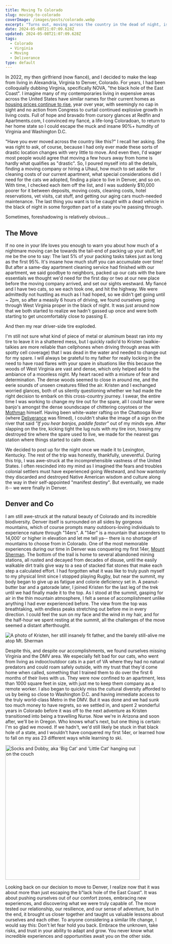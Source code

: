 ```yaml
---
title: Moving To Colorado
slug: moving-to-colorado
coverImage: /images/posts/colorado.webp
excerpt: "Turns out, moving across the country in the dead of night, is not the best plan."
date: 2024-05-08T21:07:09.628Z
updated: 2024-05-08T21:07:09.628Z
tags:
  - Colorado
  - Virginia
  - Moving
  - Deliverance
type: default
---
```


<script>
  import Callout from "$lib/components/molecules/Callout.svelte";
  import CodeBlock from "$lib/components/molecules/CodeBlock.svelte";
  import Image from "$lib/components/atoms/Image.svelte";
</script>

In 2022, my then girlfriend (now fiancé), and I decided to make the leap from living in Alexandria, Virginia to Denver, Colorado. For years, I had been colloquially dubbing Virginia, specifically NOVA, "the black hole of the East Coast". I imagine many of my contemporaries living in expensive areas across the United States have similar names for their current homes as [housing prices continue to rise](https://abcnews.go.com/Business/home-prices-soaring-bubble/story?id=110101842), year over year, with seemingly no cap in sight and no action from Congress to curtail continued explosive growth in living costs. Full of hope and bravado from cursory glances at Redfin and Apartments.com, I convinced my fiancé, a life-long Coloradoan, to return to her home state so I could escape the muck and insane 90%+ humdity of Virginia and Washington D.C.

"Have you ever moved across the country like this?" I recall her asking. She was right to ask, of course, because I had only ever made these sorts of drastic location changes with very little to move. And even then, I'd wager most people would agree that moving a few hours away from home is hardly what qualifies as "drastic". So, I poured myself into all the details, finding a moving company or hiring a Uhaul, how much to set aside for cleaning costs of our current apartment, what special considerations did I need for the cats we adopted, finding a place to live in Denver, and so on. With time, I checked each item off the list, and I was suddenly $10,000 poorer for it between deposits, moving costs, cleaning costs, hotel reservations, vet visits, cat stuff, and getting our aging cars much-needed maintenance. The last thing you want is to be caught with a dead vehicle in the black of night in some forgotten part of a state you're passing through.

<Callout type="info">
  Sometimes, foreshadowing is relatively obvious...
</Callout>

## The Move

If no one in your life loves you enough to warn you about how much of a nightmare moving can be towards the tail-end of packing up your stuff, let me be the one to say: The last 5% of your packing tasks takes just as long as the first 95%. It's insane how much stuff you can accumulate over time! But after a same-day apartment cleaning service had finished with our apartment, we said goodbye to neighbors, packed up our cats with the bare essentials we thought we'd need for the first day or two at our new place before the moving company arrived, and set our sights westward. My fiancé and I have two cats, so we each took one, and hit the highway. We were admittedly not hustling as much as I had hoped, so we didn't get going until ~ 2pm, so after a measily 6 hours of driving, we found ourselves going through West Virginia proper in the black of night. It was just around now that we both started to realize we hadn't gassed up once and were both starting to get uncomfortably close to passing E.

And then my rear driver-side tire exploded.

I'm still not sure what kind of piece of metal or aluminum beast ran into my tire to leave it in a shattered mess, but I quickly radio'd to Kristen (walkie-talkies are more reliable than cellphones when driving through areas with spotty cell coverage) that I was dead in the water and needed to change out for my spare. I will always be grateful to my father for really locking in the need to have road flares with your spare in situations like this because the woods of West Virginia are vast and dense, which only helped add to the ambiance of a moonless night. My heart raced with a mixture of fear and determination. The dense woods seemed to close in around me, and the eerie sounds of unseen creatures filled the air. Kristen and I exchanged worried glances, both of us silently questioning whether we had made the right decision to embark on this cross-country journey. I swear, the entire time I was working to change my tire out for the spare, all I could hear were banjo's amongst the dense soundscape of chittering coyotoes or the [Mothman](https://en.wikipedia.org/wiki/Mothman#:~:text=Mothman%2C%20in%20West%20Virginian%20folklore,Creature%20...) himself. Having been white-water rafting on the Chattooga River (where [Deliverance](https://www.youtube.com/watch?v=pDlZLsJJkVA) was filmed), I couldn't shake the image of a sign on the river that said _"If you hear banjos, paddle faster"_ out of my minds eye. After slapping on the tire, kicking tight the lug nuts with my tire iron, tossing my destroyed tire where the spare used to live, we made for the nearest gas station where things started to calm down.

We decided to post up for the night once we made it to Lexington, Kentucky. The rest of the trip was honestly, thankfully, uneventful. During this trip, I was awe-struck at the incomprehensible vastness of the United States. I often rescinded into my mind as I imagined the fears and troubles colonial settlers must have experienced going Westward, and how wantonly they discarded and destroyed Native American wisdom and culture along the way in their self-appointed "manifest destiny". But eventually, we made it-- we were finally in Denver.

## Denver and Co

I am still awe-struck at the natural beauty of Colorado and its incredible biodiversity. Denver itself is surrounded on all sides by gorgeous mountains, which of course prompts many outdoors-loving individuals to experience nature through "14ers". A "14er" is a mountain that ascenders to 14,000' or higher in elevation and let me tell ya-- there is no shortage of mountains to choose from in Colorado. One of the most memorable experiences during our time in Denver was conquering my first 14er, [Mount Sherman](https://www.outdoortrailmaps.com/mount-sherman-14036-ft/). The bottom of the trail is home to several abandoned mining stations, all rusted and decayed from decades of disuse, until the easily walkable dirt trails give way to a sea of stacked flat stones that make each step a calculated effort. I had forgotten what it was like to truly push myself to my physical limit since I stopped playing Rugby, but near the summit, my body began to give up as fatigue and colorie deficiency set in. A peanut-butter bar and a gatorade later, I joined Kristen for the last leg of the trek until we had finally made it to the top. As I stood at the summit, gasping for air in the thin mountain atmosphere, I felt a sense of accomplishment unlike anything I had ever experienced before. The view from the top was breathtaking, with endless peaks stretching out before me in every direction. I could feel the sun on my face and the wind in my hair, and for the half-hour we spent resting at the summit, all the challenges of the move seemed a distant afterthought.

<Image src="/images/posts/mt-sherman.webp" alt="A photo of Kristen, her still insanely fit father, and the barely still-alive me atop Mt. Sherman" />

Despite this, and despite our accomplishments, we found ourselves missing Virginia and the DMV area. We especially felt bad for our cats, who went from living as indoor/outdoor cats in a part of VA where they had no natural predators and could roam safely outside, with my trust that they'd come home when called, something that I trained them to do over the first 6 months of their lives with us. They were now confined to an apartment, less than 1000 square feet in size, with just me to keep them company as a remote worker. I also began to quickly miss the cultural diversity afforded to us by being so close to Washington D.C. and having immediate access to the truly world-class Metro in the DMV. But it was done and we had sunk too much money to have regrets, so we settled in, and spent 2 wonderful years in Colorado before it was off to the next adventure as Kristen transitioned into being a travelling Nurse. Now we're in Arizona and soon after, we'll be in Oregon. Who knows what's next, but one thing is certain: I'm so glad we moved. If we hadn't, we'd still likely be stuck in that black hole of a state, and I wouldn't have conquered my first 14er, or learned how to fall on my ass 23 different ways while learning to ski.

<Image src="/images/posts/bigcat_and_littlecat.jpeg" alt="Socks and Dobby, aka 'Big Cat' and 'Little Cat' hanging out on the couch" height="420px" />

Looking back on our decision to move to Denver, I realize now that it was about more than just escaping the b"lack hole of the East Coast". It was about pushing ourselves out of our comfort zones, embracing new experiences, and discovering what we were truly capable of. The move tested our relationship, our resilience, and our sense of adventure, but in the end, it brought us closer together and taught us valuable lessons about ourselves and each other. To anyone considering a similar life change, I would say this: Don't let fear hold you back. Embrace the unknown, take risks, and trust in your ability to adapt and grow. You never know what incredible experiences and opportunities await you on the other side.
